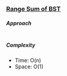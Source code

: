 ### [Range Sum of BST](https://leetcode.com/problems/range-sum-of-bst/)

##### Approach

```js


```

##### Complexity

- Time: O(n)
- Space: O(1)

